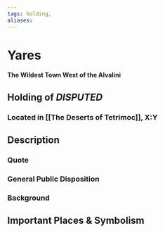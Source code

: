 ```yaml
---
tags: holding,
aliases:
---
```

# Yares
#### The Wildest Town West of the Alvalini
## Holding of *DISPUTED*
### Located in [[The Deserts of Tetrimoc]], X:Y
## Description
### Quote

### General Public Disposition

### Background
## Important Places & Symbolism


